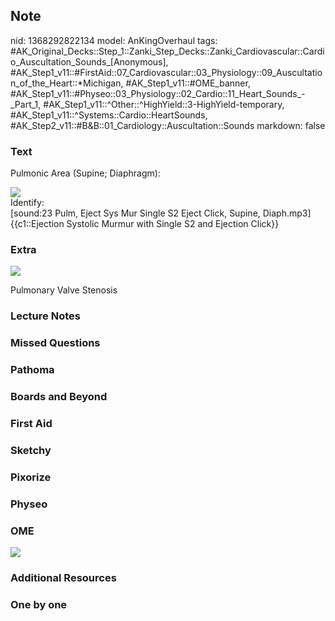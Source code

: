 ## Note
nid: 1368292822134
model: AnKingOverhaul
tags: #AK_Original_Decks::Step_1::Zanki_Step_Decks::Zanki_Cardiovascular::Cardio_Auscultation_Sounds_[Anonymous], #AK_Step1_v11::#FirstAid::07_Cardiovascular::03_Physiology::09_Auscultation_of_the_Heart::*Michigan, #AK_Step1_v11::#OME_banner, #AK_Step1_v11::#Physeo::03_Physiology::02_Cardio::11_Heart_Sounds_-_Part_1, #AK_Step1_v11::^Other::^HighYield::3-HighYield-temporary, #AK_Step1_v11::^Systems::Cardio::HeartSounds, #AK_Step2_v11::#B&B::01_Cardiology::Auscultation::Sounds
markdown: false

### Text
Pulmonic Area (Supine; Diaphragm):
<div><img src=
"University%20of%20Michigan%20Heart%20Sound%20and%20Murmur%20Library-21.jpg"
class="resizer"></div>
<div>
  Identify:
</div>
<div>
  [sound:23 Pulm, Eject Sys Mur Single S2 Eject Click, Supine,
  Diaph.mp3]
</div>
<div>
  {{c1::Ejection Systolic Murmur with Single S2 and Ejection
  Click}}
</div>

### Extra
<img src=
"University%20of%20Michigan%20Heart%20Sound%20and%20Murmur%20Library-26.jpg">
<div>
  Pulmonary Valve Stenosis
</div>

### Lecture Notes


### Missed Questions


### Pathoma


### Boards and Beyond


### First Aid


### Sketchy


### Pixorize


### Physeo


### OME
<div class="ome-widget">
  <a href="https://onlinemeded.org?ref=anki"><img src=
  "_OME_AnkiFlashcards_General_7.png"></a>
</div>

### Additional Resources


### One by one

